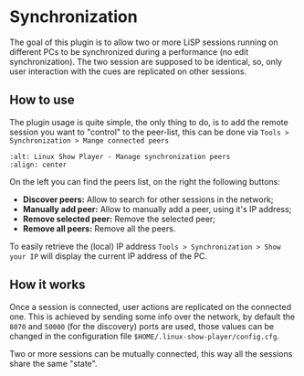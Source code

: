 # Synchronization

The goal of this plugin is to allow two or more LiSP sessions running on different
PCs to be synchronized during a performance (no edit synchronization).
The two session are supposed to be identical, so, only user interaction with the
cues are replicated on other sessions.

## How to use

The plugin usage is quite simple, the only thing to do, is to add the remote session
you want to "control" to the peer-list, this can be done via
`Tools > Synchronization > Mange connected peers`

```{image} ../_static/synchronization_peers.png
:alt: Linux Show Player - Manage synchronization peers
:align: center
```

On the left you can find the peers list, on the right the following buttons:

* **Discover peers:** Allow to search for other sessions in the network;
* **Manually add peer:** Allow to manually add a peer, using it's IP address;
* **Remove selected peer:** Remove the selected peer;
* **Remove all peers:** Remove all the peers.

To easily retrieve the (local) IP address `Tools > Synchronization > Show your IP`
will display the current IP address of the PC.

## How it works

Once a session is connected, user actions are replicated on the connected one.
This is achieved by sending some info over the network, by default the `8070`
and `50000` (for the discovery) ports are used, those values can be changed
in the configuration file `$HOME/.linux-show-player/config.cfg`.

Two or more sessions can be mutually connected, this way all the sessions share the same "state".
